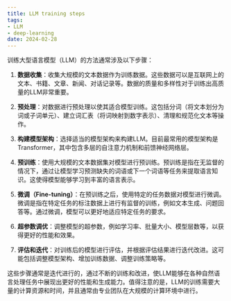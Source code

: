 ```yaml
---
title: LLM training steps
tags:
- LLM
- deep-learning
date: 2024-02-28
---
```


训练大型语言模型（LLM）的方法通常涉及以下步骤：

1. **数据收集**：收集大规模的文本数据作为训练数据。这些数据可以是互联网上的文本、书籍、文章、新闻、对话记录等。数据的质量和多样性对于训练出高质量的LLM非常重要。

2. **预处理**：对数据进行预处理以使其适合模型训练。这包括分词（将文本划分为词或子词单元）、建立词汇表（将词映射到数字表示）、清理和规范化文本等操作。

3. **构建模型架构**：选择适当的模型架构来构建LLM。目前最常用的模型架构是Transformer，其中包含多层的自注意力机制和前馈神经网络层。

4. **预训练**：使用大规模的文本数据集对模型进行预训练。预训练是指在无监督的情况下，通过让模型学习预测缺失的词语或下一个词语等任务来提取语言知识。这使得模型能够学习到丰富的语言表示。

5. **微调（Fine-tuning）**：在预训练之后，使用特定的任务数据对模型进行微调。微调是指在特定任务的标注数据上进行有监督的训练，例如文本生成、问题回答等。通过微调，模型可以更好地适应特定任务的要求。

6. **超参数调优**：调整模型的超参数，例如学习率、批量大小、模型层数等，以获得更好的性能和效果。

7. **评估和迭代**：对训练后的模型进行评估，并根据评估结果进行迭代改进。这可能包括调整模型架构、增加训练数据、调整训练策略等。

这些步骤通常是迭代进行的，通过不断的训练和改进，使LLM能够在各种自然语言处理任务中展现出更好的性能和生成能力。值得注意的是，LLM的训练需要大量的计算资源和时间，并且通常由专业团队在大规模的计算环境中进行。